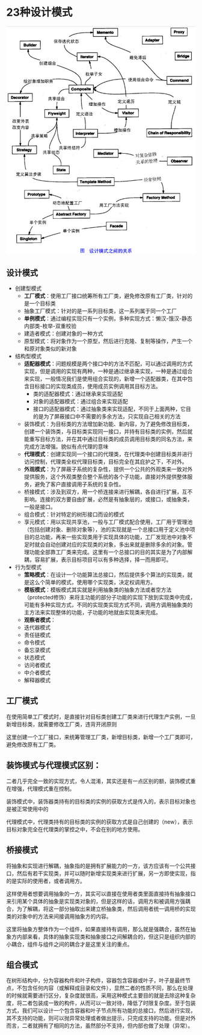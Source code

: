 # 23种设计模式
![23种设计模式](../../../Images/23种设计模式.jpg)
## 设计模式
- 创建型模式
    - **工厂模式**：使用工厂接口统筹所有工厂类，避免修改原有工厂类，针对的是一个目标类
    - 抽象工厂模式：针对的是一系列目标类，这一系列属于同一个工厂
    - **单例模式**：通过编程实现只有一个实例，多种实现方式：懒汉-饿汉-静态内部类-枚举-双重校验
    - 建造者模式：创建对象的一种方式
    - 原型模式：将对象作为一个原型，然后进行克隆、复制等操作，产生一个和原对象类似的新对象
- 结构型模式
    - **适配器模式**：问题规模是两个接口中的方法不匹配，可以通过调用的方式实现，但是调用的实现有两种，一种是通过继承来实现，一种是通过组合来实现，一般情况我们是使用组合实现的，新增一个适配器类，在其中包含目标接口的实现类成员，使用成员实例调用其目标方法。
        - 类的适配器模式：通过继承来实现适配
        - 对象的适配器模式：通过组合来实现适配
        - 接口的适配器模式：通过抽象类来实现适配，不同于上面两种，它目的是为了屏蔽接口中不需要的多余方法，只实现自己相关的方法
    - 装饰模式：为目标类的方法增加新功能、新内容，为了避免修改目标类，创建一个装饰类，与目标类实现同一接口，并持有目标类的实例，然后就能重写目标方法，并在其中通过目标类的成员调用目标类的同名方法，来完成方法增强。貌似有点代理的意味
    - **代理模式**：创建实现同一个接口的代理类，在代理类中创建目标类并进行访问控制，代理类全权代理目标类，目标完全在其庇护之下，不对外。
    - **外观模式**：为了屏蔽子系统的复杂性，提供一个公共的外观类来一致对外提供服务，这个外观类整合整个系统的各个子功能，直接对外提供整体服务，避免了客户直接调用子系统的复杂性。
    - 桥接模式：涉及到双方，用一个桥连接来进行解耦，各自进行扩展，互不影响。连接的双方要自由扩展，必然是有抽象层的，或接口，或抽象类，一般是接口。
    - 组合模式：针对特定的树形接口而设的模式
    - 享元模式：用以实现共享池，一般与工厂模式配合使用，工厂用于管理池（包括创建对象、删除对象等），池的实现就是一个总接口用于定义池中项目的总功能，再来一些实现类用于实现具体的功能，工厂发现池中对象不足时就会自动创建对应的实现类的对象，多出来就是删除多余的对象。管理功能全部靠工厂类来完成。这里有一个总接口的目的其实是为了内部解耦，容易扩展，表示目标项目可以有多种选择，择一而用即可。
- 行为型模式
    - **策略模式**：在设计一个功能算法总接口，然后提供多个算法的实现类，就是这么个简单的模式，使用哪个实现类，决定权调用方。
    - **模板模式**：模板模式其实就是利用抽象类的抽象方法或者空方法（protected修饰）来将主功能的部分子功能的实现下放到实现类中完成，可能有多种实现方式，不同的实现类实现方式不同，调用方调用抽象类的主方法来实现整体的功能，子功能的地就由实现类来完成。
    - **观察者模式**：
    - 迭代器模式
    - 责任链模式
    - 命令模式
    - 备忘录模式
    - 状态模式
    - 访问者模式
    - 中介者模式
    - 解释器模式
## 工厂模式
在使用简单工厂模式时，是直接针对目标类创建工厂类来进行代理生产实例，一旦新增目标类，就需要修改工厂类，违背开闭原则

这里创建一个工厂接口，来统筹管理工厂类，新增目标类，新增一个工厂类即可，避免修改原有工厂类。

## 装饰模式与代理模式区别：
二者几乎完全一致的实现方式，令人混淆，其实还是有一点区别的额，装饰模式重在增强，代理模式重在控制。

装饰模式中，装饰器类持有的目标类的实例的获取方式是传入的，表示目标对象也是被正常使用中的

代理模式中，代理类持有的目标类的实例的获取方式是自己创建的（new），表示目标对象完全在代理类的掌控之中，不会在别的地方使用。

## 桥接模式

将抽象和实现进行解耦，抽象指的是拥有扩展能力的一方，该方应该有一个公共接口，然后有若干实现类，并可以随时新增实现类来进行扩展，另一方即使实现，指的是实际的使用者，或者调用方。

这样使用者想要调用抽象的一方，其实可以直接在使用者类里面直接持有抽象接口来引用某个具体的抽象是实现类对象的，但是这样的话，调用方和被调用方强耦合，为了解耦，将这一部分抽取出来建立桥抽象类，然后调用者统一调用桥的实现类的对象中的方法来间接调用抽象方的内容。

这里将抽象方整体作为一个组件，如果直接持有调用，那么就是强耦合，虽然在抽象方内部来看，具体的抽象实现类和抽象接口之间解耦合的，但这只是组织内部的小耦合，组件与组件之间的耦合才是这里关注的重点。

## 组合模式

在树形结构中，分为容器构件和叶子构件，容器包含容器或叶子，叶子是最终节点，不包含任何内容（或解释成目录和文件），显然二者的性质不同，那么在处理的时候就需要进行区分，复杂度就很高，采用这种模式主要目的就是去除这种复杂度，将二者包装成一致的构件，从而可以一致对待，降低了时限复杂度。至于包装方式，我们可以设计一个包含容器和叶子节点所有功能的总接口，然后进行实现，其不支持的功能，则可以抛异常处理或者做出提示，只完成支持的功能。但是对外而言，二者就拥有了相同的方法，虽然部分不支持，但内部也做了处理（异常）。

